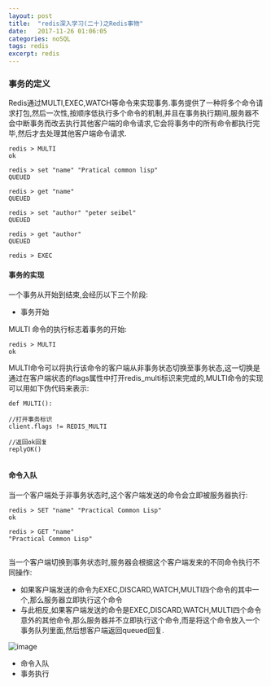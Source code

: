 ```yaml
---
layout: post
title:  "redis深入学习(二十)之Redis事物"
date:   2017-11-26 01:06:05
categories: noSQL
tags: redis
excerpt: redis
---
```



### 事务的定义

Redis通过MULTI,EXEC,WATCH等命令来实现事务.事务提供了一种将多个命令请求打包,然后一次性,按顺序低执行多个命令的机制,并且在事务执行期间,服务器不会中断事务而改去执行其他客户端的命令请求,它会将事务中的所有命令都执行完毕,然后才去处理其他客户端命令请求.

```
redis > MULTI
ok

redis > set "name" "Pratical common lisp"
QUEUED

redis > get "name"
QUEUED

redis > set "author" "peter seibel"
QUEUED

redis > get "author"
QUEUED

redis > EXEC

```

#### 事务的实现

一个事务从开始到结束,会经历以下三个阶段:

- 事务开始

MULTI 命令的执行标志着事务的开始:

```
redis > MULTI
ok

```
MULTI命令可以将执行该命令的客户端从非事务状态切换至事务状态,这一切换是通过在客户端状态的flags属性中打开redis_multi标识来完成的,MULTI命令的实现可以用如下伪代码来表示:

```
def MULTI():

//打开事务标识
client.flags != REDIS_MULTI

//返回ok回复
replyOK()


```

#### 命令入队

当一个客户端处于非事务状态时,这个客户端发送的命令会立即被服务器执行:

```
redis > SET "name" "Practical Common Lisp"
ok

redis > GET "name" 
"Practical Common Lisp"


```

当一个客户端切换到事务状态时,服务器会根据这个客户端发来的不同命令执行不同操作:

  - 如果客户端发送的命令为EXEC,DISCARD,WATCH,MULTI四个命令的其中一个,那么服务器立即执行这个命令
  - 与此相反,如果客户端发送的命令是EXEC,DISCARD,WATCH,MULTI四个命令意外的其他命令,那么服务器并不立即执行这个命令,而是将这个命令放入一个事务队列里面,然后想客户端返回queued回复.

![image](http://7xpuj1.com1.z0.glb.clouddn.com/redis%E4%BA%8B%E5%8A%A1%E9%98%9F%E5%88%97.png)
 

- 命令入队
- 事务执行

